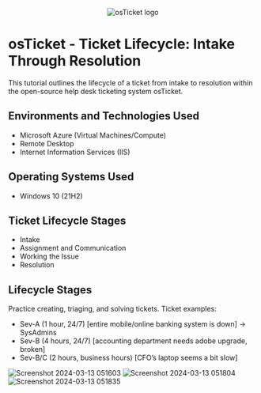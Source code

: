 <p align="center">
<img src="https://i.imgur.com/Clzj7Xs.png" alt="osTicket logo"/>
</p>

<h1>osTicket - Ticket Lifecycle: Intake Through Resolution</h1>
This tutorial outlines the lifecycle of a ticket from intake to resolution within the open-source help desk ticketing system osTicket.<br />




<h2>Environments and Technologies Used</h2>

- Microsoft Azure (Virtual Machines/Compute)
- Remote Desktop
- Internet Information Services (IIS)

<h2>Operating Systems Used </h2>

- Windows 10</b> (21H2)

<h2>Ticket Lifecycle Stages</h2>

- Intake
- Assignment and Communication
- Working the Issue
- Resolution

<h2>Lifecycle Stages</h2>

Practice creating, triaging, and solving tickets. 
Ticket examples:
- Sev-A (1 hour, 24/7) [entire mobile/online banking system is down] -> SysAdmins
- Sev-B (4 hours, 24/7) [accounting department needs adobe upgrade, broken]
- Sev-B/C (2 hours, business hours) [CFO’s laptop seems a bit slow]


![Screenshot 2024-03-13 051603](https://github.com/hectorvalencia2/ticket-lifecycle/assets/161524174/fc47b324-c7b3-4306-b869-b90c49e9deff)
![Screenshot 2024-03-13 051804](https://github.com/hectorvalencia2/ticket-lifecycle/assets/161524174/d8aeb09c-75ad-40af-840b-e687a920c034)
![Screenshot 2024-03-13 051835](https://github.com/hectorvalencia2/ticket-lifecycle/assets/161524174/33b63431-302e-4c4e-8e98-0c4e56747c4f)
